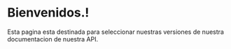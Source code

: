 # Bienvenidos.!

Esta pagina esta destinada para seleccionar nuestras versiones de nuestra documentacion de nuestra API.
